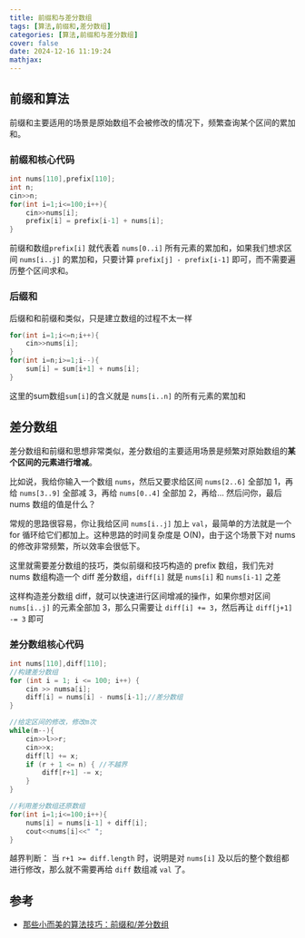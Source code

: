 ```yaml
---
title: 前缀和与差分数组
tags: [算法,前缀和,差分数组]
categories: [算法,前缀和与差分数组]
cover: false
date: 2024-12-16 11:19:24
mathjax:
---
```


## 前缀和算法
前缀和主要适用的场景是原始数组不会被修改的情况下，频繁查询某个区间的累加和。

### 前缀和核心代码
```cpp
int nums[110],prefix[110];
int n;
cin>>n;
for(int i=1;i<=100;i++){
    cin>>nums[i];
    prefix[i] = prefix[i-1] + nums[i];
}
```

前缀和数组```prefix[i]``` 就代表着 ```nums[0..i]``` 所有元素的累加和，如果我们想求区间 ```nums[i..j]``` 的累加和，只要计算 ```prefix[j] - prefix[i-1]``` 即可，而不需要遍历整个区间求和。


### 后缀和
后缀和和前缀和类似，只是建立数组的过程不太一样

```cpp
for(int i=1;i<=n;i++){
    cin>>nums[i];
}
for(int i=n;i>=1;i--){
    sum[i] = sum[i+1] + nums[i];
}
```

这里的sum数组```sum[i]```的含义就是  ```nums[i..n]``` 的所有元素的累加和


## 差分数组
差分数组和前缀和思想非常类似，差分数组的主要适用场景是频繁对原始数组的**某个区间的元素进行增减**。

比如说，我给你输入一个数组 ```nums```，然后又要求给区间 ```nums[2..6]``` 全部加 1，再给 ```nums[3..9]``` 全部减 3，再给 ```nums[0..4]``` 全部加 2，再给...
然后问你，最后 nums 数组的值是什么？

常规的思路很容易，你让我给区间 ```nums[i..j]``` 加上 ```val```，最简单的方法就是一个 for 循环给它们都加上。这种思路的时间复杂度是 O(N)，由于这个场景下对 nums 的修改非常频繁，所以效率会很低下。

这里就需要差分数组的技巧，类似前缀和技巧构造的 prefix 数组，我们先对 nums 数组构造一个 diff 差分数组，```diff[i]``` 就是 ```nums[i]``` 和 ```nums[i-1]``` 之差

这样构造差分数组 diff，就可以快速进行区间增减的操作，如果你想对区间 ```nums[i..j]``` 的元素全部加 3，那么只需要让 ```diff[i] += 3```，然后再让 ```diff[j+1] -= 3``` 即可


### 差分数组核心代码

```cpp
int nums[110],diff[110];
//构建差分数组
for (int i = 1; i <= 100; i++) {
    cin >> numsa[i];
    diff[i] = nums[i] - nums[i-1];//差分数组
}

//给定区间的修改，修改m次
while(m--){
    cin>>l>>r;
    cin>>x;
    diff[l] += x;
    if (r + 1 <= n) { //不越界
        diff[r+1] -= x;
    }
}

//利用差分数组还原数组
for(int i=1;i<=100;i++){
    nums[i] = nums[i-1] + diff[i];
    cout<<nums[i]<<" ";
}
```


越界判断：
当 ```r+1 >= diff.length``` 时，说明是对 ```nums[i]``` 及以后的整个数组都进行修改，那么就不需要再给 ```diff``` 数组减 ```val``` 了。


## 参考
- [那些小而美的算法技巧：前缀和/差分数组](https://www.cnblogs.com/labuladong/p/13975759.html)
